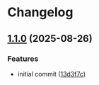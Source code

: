 # Changelog

## [1.1.0](https://github.com/hhanh00/aaa/compare/aaa-v1.0.0...aaa-v1.1.0) (2025-08-26)


### Features

* initial commit ([13d3f7c](https://github.com/hhanh00/aaa/commit/13d3f7ca480dff3602c2eb90da6049e537847e4e))
